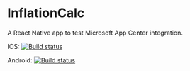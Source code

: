 # InflationCalc
A React Native app to test Microsoft App Center integration.

IOS: [![Build status](https://build.appcenter.ms/v0.1/apps/05f4e3ae-d69f-4866-a6f6-e6931c295891/branches/dev/badge)](https://appcenter.ms)

Android: [![Build status](https://build.appcenter.ms/v0.1/apps/e805f21d-4a58-4146-b4fa-6a85b14b0d64/branches/dev/badge)](https://appcenter.ms)
